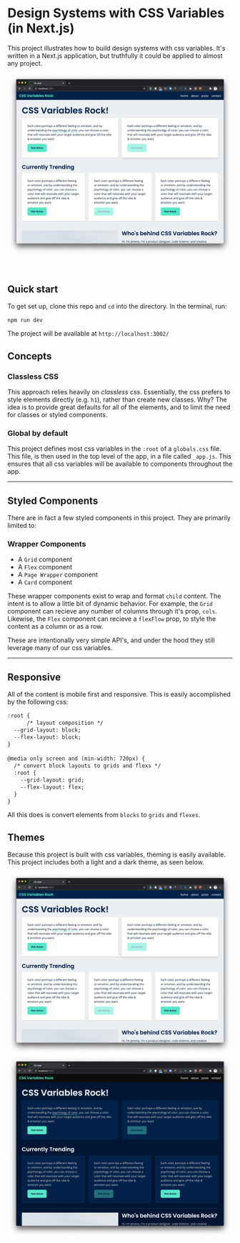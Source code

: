 # Design Systems with CSS Variables (in Next.js)

This project illustrates how to build design systems with css variables. It's written in a Next.js application, but truthfully it could be applied to almost any project.

![Light Mode CSS Variables](./README_Imgs/Light-Mode.png)

<br/>

## Quick start

To get set up, clone this repo and `cd` into the directory. In the terminal, run:

```
npm run dev
```

The project will be available at `http://localhost:3002/`

## Concepts

### Classless CSS

This approach relies heavily on _classless css_. Essentially, the css prefers to style elements directly (e.g. `h1`), rather than create new classes. Why? The idea is to provide great defaults for all of the elements, and to limit the need for classes or styled components.

### Global by default

This project defines most css variables in the `:root` of a `globals.css` file. This file, is then used in the top level of the app, in a file called `_app.js`. This ensures that all css variables will be available to components throughout the app.

<hr>

## Styled Components

There are in fact a few styled components in this project. They are primarily limited to:

### Wrapper Components

- A `Grid` component
- A `Flex` component
- A `Page Wrapper` component
- A `Card` component

These wrapper components exist to wrap and format `child` content. The intent is to allow a little bit of dynamic behavior. For example, the `Grid` component can recieve any number of columns through it's prop, `cols`. Likewise, the `Flex` component can recieve a `flexFlow` prop, to style the content as a column or as a row.

These are intentionally very simple API's, and under the hood they still leverage many of our css variables.

<hr>

## Responsive

All of the content is mobile first and responsive. This is easily accomplished by the following css:

```
:root {
      /* layout composition */
  --grid-layout: block;
  --flex-layout: block;
}

@media only screen and (min-width: 720px) {
  /* convert block layouts to grids and flexs */
  :root {
    --grid-layout: grid;
    --flex-layout: flex;
  }
}
```

All this does is convert elements from `blocks` to `grids` and `flexes`.

## Themes

Because this project is built with css variables, theming is easily available. This project includes both a light and a dark theme, as seen below.

![Light Mode CSS Variables](./README_Imgs/Light-Mode.png)
![Dark Mode CSS Variables](./README_Imgs/Dark-Mode.png)
